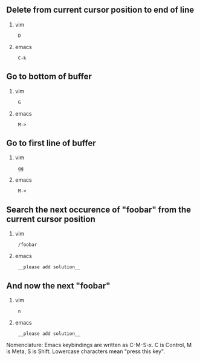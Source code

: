 Delete from current cursor position to end of line
--------------------------------------------------

1. vim

        D

1. emacs

        C-k

Go to bottom of buffer
----------------------

1. vim

        G

1. emacs

        M->

Go to first line of buffer
--------------------------

1. vim

        gg

1. emacs

        M-<

Search the next occurence of "foobar" from the current cursor position
-----------------------------------------------------------------------

1. vim

        /foobar

1. emacs

        __please add solution__

And now the next "foobar"
-------------------------

1. vim

        n

1. emacs

        __please add solution__

        
        
Nomenclature:
Emacs keybindings are written as C-M-S-x. C is Control, M is Meta, S is Shift. Lowercase characters mean "press this key".
